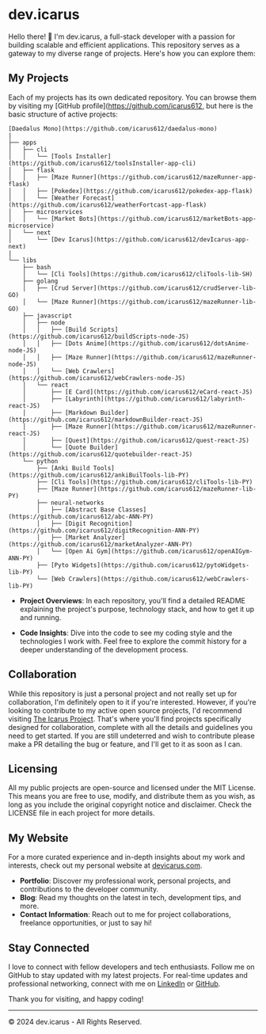 # dev.icarus

Hello there! 👋 I'm dev.icarus, a full-stack developer with a passion for building scalable and efficient applications. This repository serves as a gateway to my diverse range of projects. Here's how you can explore them:

## My Projects

Each of my projects has its own dedicated repository. You can browse them by visiting my [GitHub profile](https://github.com/icarus612, but here is the basic structure of active projects:

```
[Daedalus Mono](https://github.com/icarus612/daedalus-mono)
|
├── apps
│   ├── cli
│   │   └── [Tools Installer](https://github.com/icarus612/toolsInstaller-app-cli)
│   ├── flask
│   │   ├── [Maze Runner](https://github.com/icarus612/mazeRunner-app-flask)
│   │   ├── [Pokedex](https://github.com/icarus612/pokedex-app-flask)
│   │   └── [Weather Forecast](https://github.com/icarus612/weatherFortcast-app-flask)
│   ├── microservices
│   │   └── [Market Bots](https://github.com/icarus612/marketBots-app-microservice)
│   └── next
│       └── [Dev Icarus](https://github.com/icarus612/devIcarus-app-next)
|
└── libs
    ├── bash
    │   └── [Cli Tools](https://github.com/icarus612/cliTools-lib-SH)
    ├── golang
    │   ├── [Crud Server](https://github.com/icarus612/crudServer-lib-GO)
    │   └── [Maze Runner](https://github.com/icarus612/mazeRunner-lib-GO)
    ├── javascript
    │   ├── node
    │   │   ├── [Build Scripts](https://github.com/icarus612/buildScripts-node-JS)
    │   │   ├── [Dots Anime](https://github.com/icarus612/dotsAnime-node-JS)
    │   │   ├── [Maze Runner](https://github.com/icarus612/mazeRunner-node-JS)
    │   │   └── [Web Crawlers](https://github.com/icarus612/webCrawlers-node-JS)
    │   └── react
    │       ├── [E Card](https://github.com/icarus612/eCard-react-JS)
    │       ├── [Labyrinth](https://github.com/icarus612/labyrinth-react-JS)
    │       ├── [Markdown Builder](https://github.com/icarus612/markdownBuilder-react-JS)
    │       ├── [Maze Runner](https://github.com/icarus612/mazeRunner-react-JS)
    │       ├── [Quest](https://github.com/icarus612/quest-react-JS)
    │       └── [Quote Builder](https://github.com/icarus612/quotebuilder-react-JS)
    └── python
        ├── [Anki Build Tools](https://github.com/icarus612/ankiBuilTools-lib-PY)
        ├── [Cli Tools](https://github.com/icarus612/cliTools-lib-PY)
        ├── [Maze Runner](https://github.com/icarus612/mazeRunner-lib-PY)
        ├── neural-networks
        │   ├── [Abstract Base Classes](https://github.com/icarus612/abc-ANN-PY)
        │   ├── [Digit Recognition](https://github.com/icarus612/digitRecognition-ANN-PY)
        │   ├── [Market Analyzer](https://github.com/icarus612/marketAnalyzer-ANN-PY)
        │   └── [Open Ai Gym](https://github.com/icarus612/openAIGym-ANN-PY)
        ├── [Pyto Widgets](https://github.com/icarus612/pytoWidgets-lib-PY)
        └── [Web Crawlers](https://github.com/icarus612/webCrawlers-lib-PY)
```
				
- **Project Overviews**: In each repository, you'll find a detailed README explaining the project's purpose, technology stack, and how to get it up and running.

- **Code Insights**: Dive into the code to see my coding style and the technologies I work with. Feel free to explore the commit history for a deeper understanding of the development process.

## Collaboration

While this repository is just a personal project and not really set up for collaboration, I'm definitely open to it if you're interested. However, if you're looking to contribute to my active open source projects, I'd recommend visiting [The Icarus Project](https://github.com/the-icarus-project). That's where you'll find projects specifically designed for collaboration, complete with all the details and guidelines you need to get started. If you are still undeterred and wish to contribute please make a PR detailing the bug or feature, and I'll get to it as soon as I can.

## Licensing

All my public projects are open-source and licensed under the MIT License. This means you are free to use, modify, and distribute them as you wish, as long as you include the original copyright notice and disclaimer. Check the LICENSE file in each project for more details.

## My Website

For a more curated experience and in-depth insights about my work and interests, check out my personal website at [devicarus.com](https://devicarus.com).

- **Portfolio**: Discover my professional work, personal projects, and contributions to the developer community.
- **Blog**: Read my thoughts on the latest in tech, development tips, and more.
- **Contact Information**: Reach out to me for project collaborations, freelance opportunities, or just to say hi!

## Stay Connected

I love to connect with fellow developers and tech enthusiasts. Follow me on GitHub to stay updated with my latest projects. For real-time updates and professional networking, connect with me on [LinkedIn](https://www.linkedin.com/in/ellis-hogan-99a646161) or [GitHub](https://github.com/icarus612).

Thank you for visiting, and happy coding!

---

© 2024 dev.icarus - All Rights Reserved.
